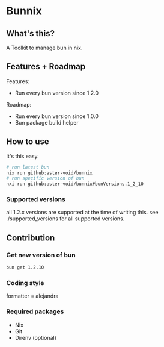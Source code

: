 # Bunnix

## What's this?

A Toolkit to manage bun in nix.

## Features + Roadmap

Features:
- Run every bun version since 1.2.0

Roadmap:
- Run every bun version since 1.0.0
- Bun package build helper

## How to use

It's this easy.

```sh
# run latest bun
nix run github:aster-void/bunnix
# run specific version of bun
nxi run github:aster-void/bunnix#bunVersions.1_2_10
```

### Supported versions

all 1.2.x versions are supported at the time of writing this.
see ./supported_versions for all supported versions.

## Contribution

### Get new version of bun

```sh
bun get 1.2.10
```

### Coding style

formatter = alejandra

### Required packages

- Nix
- Git
- Direnv (optional)
